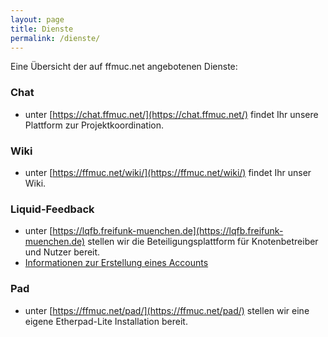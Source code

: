 ```yaml
---
layout: page
title: Dienste
permalink: /dienste/
---
```


Eine Übersicht der auf ffmuc.net angebotenen Dienste:

### Chat
  * unter [https://chat.ffmuc.net/](https://chat.ffmuc.net/) findet Ihr unsere Plattform zur Projektkoordination.

### Wiki
  * unter [https://ffmuc.net/wiki/](https://ffmuc.net/wiki/) findet Ihr unser Wiki.

### Liquid-Feedback
  * unter [https://lqfb.freifunk-muenchen.de](https://lqfb.freifunk-muenchen.de) stellen wir die Beteiligungsplattform für Knotenbetreiber und Nutzer bereit.
  * [Informationen zur Erstellung eines Accounts](https://lqfb.freifunk-muenchen.de/lf/initiative/show/10.html)

### Pad
  * unter [https://ffmuc.net/pad/](https://ffmuc.net/pad/) stellen wir eine eigene Etherpad-Lite Installation bereit.
